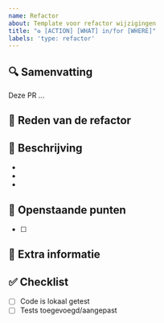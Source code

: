 ```yaml
---
name: Refactor
about: Template voor refactor wijzigingen
title: "♻️ [ACTION] [WHAT] in/for [WHERE]"
labels: 'type: refactor'
---
```


## 🔍 Samenvatting

<!-- Geef een korte beschrijving van deze wijziging (1-3 zinnen) -->

Deze PR ...

## 🎯 Reden van de refactor

<!-- Beschrijf waarom je deze refactor hebt gedaan en wat de voordelen zijn -->

## 📝 Beschrijving

<!-- Beschrijf in detail en puntsgewijs wat je aangepast hebt. -->

-
-
-

## 📌 Openstaande punten

<!-- Verwijder deze sectie als er geen openstaande punten zijn -->

- [ ]

## 💬 Extra informatie

<!-- Optioneel: relevante context, screenshots, links naar tickets -->

## ✅ Checklist

- [ ] Code is lokaal getest
- [ ] Tests toegevoegd/aangepast
